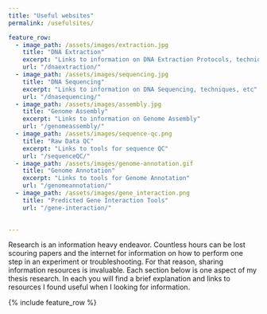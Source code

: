 ```yaml
---
title: "Useful websites"
permalink: /usefulsites/

feature_row:
  - image_path: /assets/images/extraction.jpg
    title: "DNA Extraction"
    excerpt: "Links to information on DNA Extraction Protocols, techniques, etc"
    url: "/dnaextraction/"
  - image_path: /assets/images/sequencing.jpg
    title: "DNA Sequencing"
    excerpt: "Links to information on DNA Sequencing, techniques, etc"
    url: "/dnasequencing/"
  - image_path: /assets/images/assembly.jpg
    title: "Genome Assembly"
    excerpt: "Links to information on Genome Assembly"
    url: "/genomeassembly/"
  - image_path: /assets/images/sequence-qc.png
    title: "Raw Data QC"
    excerpt: "Links to tools for sequence QC"
    url: "/sequenceQC/"
  - image_path: /assets/images/genome-annotation.gif
    title: "Genome Annotation"
    excerpt: "Links to tools for Genome Annotation"
    url: "/genomeannotation/"
  - image_path: /assets/images/gene_interaction.png
    title: "Predicted Gene Interaction Tools"
    url: "/gene-interaction/"
    

---
```


Research is an information heavy endeavor. Countless hours can be lost scouring papers and the internet for information on how to perform one step in an experiment or troubleshooting. For that reason, sharing information resources is invaluable. Each section below is one aspect of my thesis research. In each you will find a brief explanation and links to resources I found useful when I looking for information.  

{% include feature_row %}



